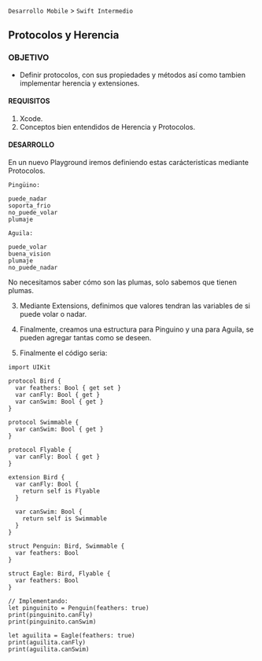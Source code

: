 
`Desarrollo Mobile` > `Swift Intermedio` 

## Protocolos y Herencia

### OBJETIVO

- Definir protocolos, con sus propiedades y métodos así como tambien implementar herencia y extensiones.

#### REQUISITOS

1. Xcode.
2. Conceptos bien entendidos de Herencia y Protocolos.

#### DESARROLLO

En un nuevo Playground iremos definiendo estas carácteristicas mediante Protocolos.

```
Pingüino:

puede_nadar
soporta_frio
no_puede_volar
plumaje
```

```
Aguila:

puede_volar
buena_vision
plumaje
no_puede_nadar
```
No necesitamos saber cómo son las plumas, solo sabemos que tienen plumas.

3. Mediante Extensions, definimos que valores tendran las variables de si puede volar o nadar.

4. Finalmente, creamos una estructura para Pinguino y una para Aguila, se pueden agregar tantas como se deseen.

5. Finalmente el código seria:

```
import UIKit

protocol Bird {
  var feathers: Bool { get set }
  var canFly: Bool { get }
  var canSwim: Bool { get }
}

protocol Swimmable {
  var canSwim: Bool { get }
}

protocol Flyable {
  var canFly: Bool { get }
}

extension Bird {
  var canFly: Bool {
    return self is Flyable
  }
  
  var canSwim: Bool {
    return self is Swimmable
  }
}

struct Penguin: Bird, Swimmable {
  var feathers: Bool
}

struct Eagle: Bird, Flyable {
  var feathers: Bool
}
```
```
// Implementando:
let pinguinito = Penguin(feathers: true)
print(pinguinito.canFly)
print(pinguinito.canSwim)

let aguilita = Eagle(feathers: true)
print(aguilita.canFly)
print(aguilita.canSwim)
```

